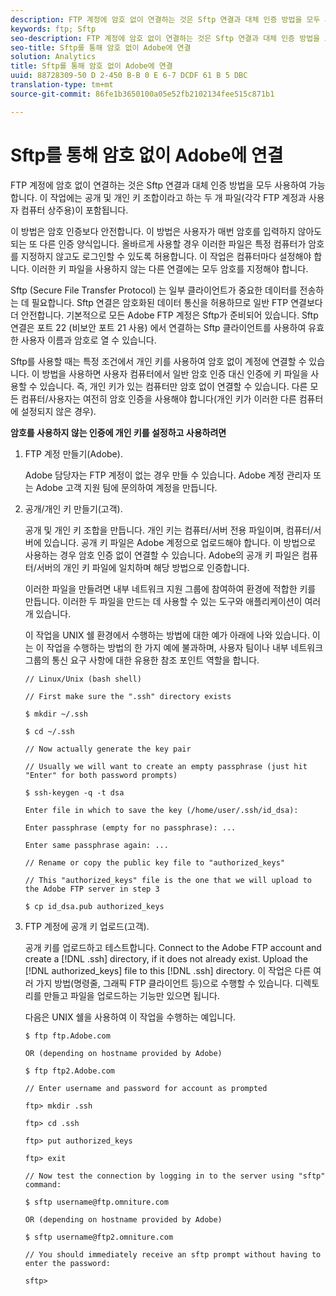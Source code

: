 ```yaml
---
description: FTP 계정에 암호 없이 연결하는 것은 Sftp 연결과 대체 인증 방법을 모두 사용하여 가능합니다. 이 작업에는 공개 및 개인 키 조합이라고 하는 두 개 파일(각각 FTP 계정과 사용자 컴퓨터 상주용)이 포함됩니다.
keywords: ftp; Sftp
seo-description: FTP 계정에 암호 없이 연결하는 것은 Sftp 연결과 대체 인증 방법을 모두 사용하여 가능합니다. 이 작업에는 공개 및 개인 키 조합이라고 하는 두 개 파일(각각 FTP 계정과 사용자 컴퓨터 상주용)이 포함됩니다.
seo-title: Sftp를 통해 암호 없이 Adobe에 연결
solution: Analytics
title: Sftp를 통해 암호 없이 Adobe에 연결
uuid: 88728309-50 D 2-450 B-B 0 E 6-7 DCDF 61 B 5 DBC
translation-type: tm+mt
source-git-commit: 86fe1b3650100a05e52fb2102134fee515c871b1

---
```



# Sftp를 통해 암호 없이 Adobe에 연결

FTP 계정에 암호 없이 연결하는 것은 Sftp 연결과 대체 인증 방법을 모두 사용하여 가능합니다. 이 작업에는 공개 및 개인 키 조합이라고 하는 두 개 파일(각각 FTP 계정과 사용자 컴퓨터 상주용)이 포함됩니다.

이 방법은 암호 인증보다 안전합니다. 이 방법은 사용자가 매번 암호를 입력하지 않아도 되는 또 다른 인증 양식입니다. 올바르게 사용할 경우 이러한 파일은 특정 컴퓨터가 암호를 지정하지 않고도 로그인할 수 있도록 허용합니다. 이 작업은 컴퓨터마다 설정해야 합니다. 이러한 키 파일을 사용하지 않는 다른 연결에는 모두 암호를 지정해야 합니다.

Sftp (Secure File Transfer Protocol) 는 일부 클라이언트가 중요한 데이터를 전송하는 데 필요합니다. Sftp 연결은 암호화된 데이터 통신을 허용하므로 일반 FTP 연결보다 더 안전합니다. 기본적으로 모든 Adobe FTP 계정은 Sftp가 준비되어 있습니다. Sftp 연결은 포트 22 (비보안 포트 21 사용) 에서 연결하는 Sftp 클라이언트를 사용하여 유효한 사용자 이름과 암호로 열 수 있습니다.

Sftp를 사용할 때는 특정 조건에서 개인 키를 사용하여 암호 없이 계정에 연결할 수 있습니다. 이 방법을 사용하면 사용자 컴퓨터에서 일반 암호 인증 대신 인증에 키 파일을 사용할 수 있습니다. 즉, 개인 키가 있는 컴퓨터만 암호 없이 연결할 수 있습니다. 다른 모든 컴퓨터/사용자는 여전히 암호 인증을 사용해야 합니다(개인 키가 이러한 다른 컴퓨터에 설정되지 않은 경우).

**암호를 사용하지 않는 인증에 개인 키를 설정하고 사용하려면**

1. FTP 계정 만들기(Adobe).

   Adobe 담당자는 FTP 계정이 없는 경우 만들 수 있습니다. Adobe 계정 관리자 또는 Adobe 고객 지원 팀에 문의하여 계정을 만듭니다.
1. 공개/개인 키 만들기(고객).

   공개 및 개인 키 조합을 만듭니다. 개인 키는 컴퓨터/서버 전용 파일이며, 컴퓨터/서버에 있습니다. 공개 키 파일은 Adobe 계정으로 업로드해야 합니다. 이 방법으로 사용하는 경우 암호 인증 없이 연결할 수 있습니다. Adobe의 공개 키 파일은 컴퓨터/서버의 개인 키 파일에 일치하며 해당 방법으로 인증합니다.

   이러한 파일을 만들려면 내부 네트워크 지원 그룹에 참여하여 환경에 적합한 키를 만듭니다. 이러한 두 파일을 만드는 데 사용할 수 있는 도구와 애플리케이션이 여러 개 있습니다.

   이 작업을 UNIX 쉘 환경에서 수행하는 방법에 대한 예가 아래에 나와 있습니다. 이는 이 작업을 수행하는 방법의 한 가지 예에 불과하며, 사용자 팀이나 내부 네트워크 그룹의 통신 요구 사항에 대한 유용한 참조 포인트 역할을 합니다.

   ```
   // Linux/Unix (bash shell)
   
   // First make sure the ".ssh" directory exists
   
   $ mkdir ~/.ssh
   
   $ cd ~/.ssh
   
   // Now actually generate the key pair
   
   // Usually we will want to create an empty passphrase (just hit "Enter" for both password prompts)
   
   $ ssh-keygen -q -t dsa
   
   Enter file in which to save the key (/home/user/.ssh/id_dsa):
   
   Enter passphrase (empty for no passphrase): ...
   
   Enter same passphrase again: ...
   
   // Rename or copy the public key file to "authorized_keys"
   
   // This "authorized_keys" file is the one that we will upload to the Adobe FTP server in step 3
   
   $ cp id_dsa.pub authorized_keys 
   ```

1. FTP 계정에 공개 키 업로드(고객).

   공개 키를 업로드하고 테스트합니다. Connect to the Adobe FTP account and create a [!DNL .ssh] directory, if it does not already exist. Upload the [!DNL authorized_keys] file to this [!DNL .ssh] directory. 이 작업은 다른 여러 가지 방법(명령줄, 그래픽 FTP 클라이언트 등)으로 수행할 수 있습니다. 디렉토리를 만들고 파일을 업로드하는 기능만 있으면 됩니다.

   다음은 UNIX 쉘을 사용하여 이 작업을 수행하는 예입니다.

   ```
   $ ftp ftp.Adobe.com
   
   OR (depending on hostname provided by Adobe)
   
   $ ftp ftp2.Adobe.com
   
   // Enter username and password for account as prompted
   
   ftp> mkdir .ssh
   
   ftp> cd .ssh
   
   ftp> put authorized_keys
   
   ftp> exit
   
   // Now test the connection by logging in to the server using "sftp" command:
   
   $ sftp username@ftp.omniture.com
   
   OR (depending on hostname provided by Adobe)
   
   $ sftp username@ftp2.omniture.com
   
   // You should immediately receive an sftp prompt without having to enter the password:
   
   sftp>
   ```

